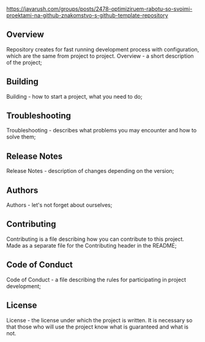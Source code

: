https://javarush.com/groups/posts/2478-optimiziruem-rabotu-so-svoimi-proektami-na-github-znakomstvo-s-github-template-repository

## Overview
Repository creates for fast running development process with configuration, which are the same from project to project.
Overview - a short description of the project;

## Building
Building - how to start a project, what you need to do;

## Troubleshooting
Troubleshooting - describes what problems you may encounter and how to solve them;

## Release Notes
Release Notes - description of changes depending on the version;

## Authors
Authors - let's not forget about ourselves;

## Contributing
Contributing is a file describing how you can contribute to this project. Made as a separate file for the Contributing header in the README;

## Code of Conduct
Code of Conduct - a file describing the rules for participating in project development;

## License
License - the license under which the project is written. It is necessary so that those who will use the project know what is guaranteed and what is not.

